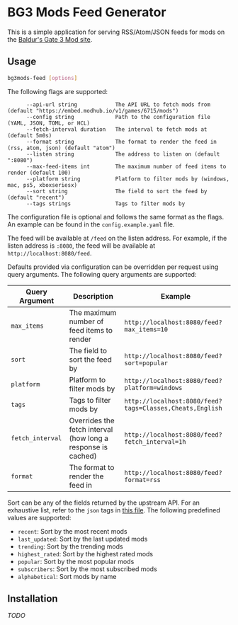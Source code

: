 # BG3 Mods Feed Generator

This is a simple application for serving RSS/Atom/JSON feeds for mods on the [Baldur's Gate 3 Mod site](https://baldursgate3.game/mods).

## Usage

```bash
bg3mods-feed [options]
```

The following flags are supported:

```
      --api-url string            The API URL to fetch mods from (default "https://embed.modhub.io/v1/games/6715/mods")
      --config string             Path to the configuration file (YAML, JSON, TOML, or HCL)
      --fetch-interval duration   The interval to fetch mods at (default 5m0s)
      --format string             The format to render the feed in (rss, atom, json) (default "atom")
      --listen string             The address to listen on (default ":8080")
      --max-feed-items int        The maximum number of feed items to render (default 100)
      --platform string           Platform to filter mods by (windows, mac, ps5, xboxseriesx)
      --sort string               The field to sort the feed by (default "recent")
      --tags strings              Tags to filter mods by
```

The configuration file is optional and follows the same format as the flags.
An example can be found in the `config.example.yaml` file.

The feed will be available at `/feed` on the listen address.
For example, if the listen address is `:8080`, the feed will be available at `http://localhost:8080/feed`.

Defaults provided via configuration can be overridden per request using query arguments.
The following query arguments are supported:

| Query Argument   | Description                                                  | Example                                                  |
| ---------------- | ------------------------------------------------------------ | -------------------------------------------------------- |
| `max_items`      | The maximum number of feed items to render                   | `http://localhost:8080/feed?max_items=10`                |
| `sort`           | The field to sort the feed by                                | `http://localhost:8080/feed?sort=popular`                |
| `platform`       | Platform to filter mods by                                   | `http://localhost:8080/feed?platform=windows`            |
| `tags`           | Tags to filter mods by                                       | `http://localhost:8080/feed?tags=Classes,Cheats,English` |
| `fetch_interval` | Overrides the fetch interval (how long a response is cached) | `http://localhost:8080/feed?fetch_interval=1h`           |
| `format`         | The format to render the feed in                             | `http://localhost:8080/feed?format=rss`                  |

Sort can be any of the fields returned by the upstream API.
For an exhaustive list, refer to the `json` tags in [this file](internal/mods/types.go).
The following predefined values are supported:

- `recent`: Sort by the most recent mods
- `last_updated`: Sort by the last updated mods
- `trending`: Sort by the trending mods
- `highest_rated`: Sort by the highest rated mods
- `popular`: Sort by the most popular mods
- `subscribers`: Sort by the most subscribed mods
- `alphabetical`: Sort mods by name

## Installation

_TODO_
